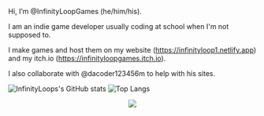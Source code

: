 Hi, I’m @InfinityLoopGames (he/him/his).

I am an indie game developer usually coding at school when I'm not supposed to.

I make games and host them on my website (https://infinityloop1.netlify.app) and my itch.io (https://infinityloopgames.itch.io).

I also collaborate with @dacoder123456m to help with his sites.

![InfinityLoops's GitHub stats](https://github-readme-stats.vercel.app/api?username=InfinityLoopGames&show_icons=true&theme=transparent)
![Top Langs](https://github-readme-stats.vercel.app/api/top-langs/?username=InfinityLoopGames&layout=compact&theme=transparent)

<p align="center">
  <a href="https://skillicons.dev">
    <img src="https://skillicons.dev/icons?i=html,css,js,unity,github" />
  </a>
</p>


<!---
InfinityLoopGames/InfinityLoopGames is a ✨ special ✨ repository because its `README.md` (this file) appears on your GitHub profile.
You can click the Preview link to take a look at your changes.
--->
